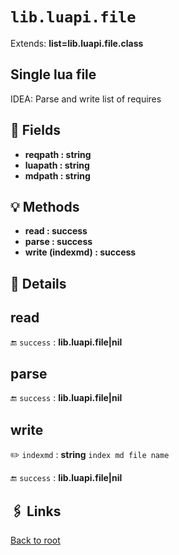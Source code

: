 # `lib.luapi.file`

Extends: **list=lib.luapi.file.class**

## Single lua file

IDEA: Parse and write list of requires

## 📜 Fields

+ **reqpath : string**
+ **luapath : string**
+ **mdpath : string**

## 💡 Methods

+ **read : success**
+ **parse : success**
+ **write (indexmd) : success**

## 🧩 Details

## read

🔚 `success` : **lib.luapi.file|nil**

## parse

🔚 `success` : **lib.luapi.file|nil**

## write

✏️ `indexmd` : **string**
`index md file name`

🔚 `success` : **lib.luapi.file|nil**

## 🖇️ Links

[Back to root](../doc/readme.md)
